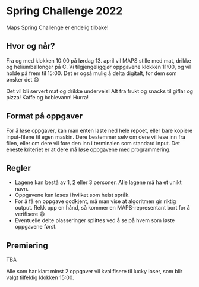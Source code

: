 # Spring Challenge 2022
Maps Spring Challenge er endelig tilbake!

## Hvor og når?
Fra og med klokken 10:00 på lørdag 13. april vil MAPS stille med mat, drikke og heliumballonger på C. Vi tilgjengeliggjør oppgavene klokken 11:00, og vil holde på frem til 15:00. Det er også mulig å delta digitalt, for dem som ønsker det 😄

Det vil bli servert mat og drikke underveis! Alt fra frukt og snacks til giflar og pizza! Kaffe og boblevann! Hurra!

## Format på oppgaver

For å løse oppgaver, kan man enten laste ned hele repoet, eller bare kopiere input-filene til egen maskin. Dere bestemmer selv om dere vil lese inn fra filen, eller om dere vil fore den inn i terminalen som standard input. Det eneste kriteriet er at dere må løse oppgavene med programmering.

## Regler
- Lagene kan bestå av 1, 2 eller 3 personer. Alle lagene må ha et unikt navn.
- Oppgavene kan løses i hvilket som helst språk.
- For å få en oppgave godkjent, må man vise at algoritmen gir riktig output. Rekk opp en hånd, så kommer
en MAPS-representant bort for å verifisere 😄
- Eventuelle delte plasseringer splittes ved å se på hvem som løste oppgavene først.

## Premiering
TBA

Alle som har klart minst 2 oppgaver vil kvalifisere til lucky loser, som blir valgt tilfeldig klokken 15:00.